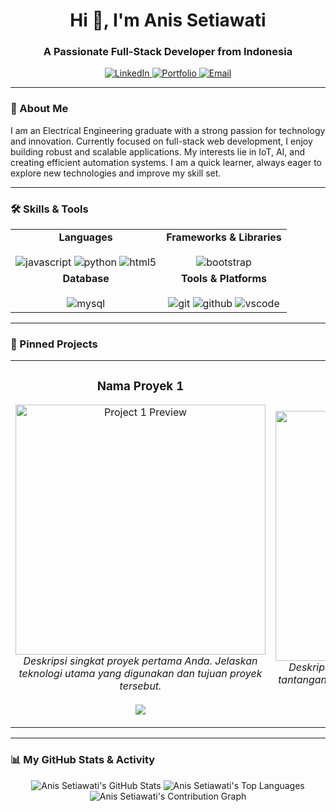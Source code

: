 <div align="center">
  <h1 align="center">Hi 👋, I'm Anis Setiawati</h1>
  <h3 align="center">A Passionate Full-Stack Developer from Indonesia</h3>
</div>

<div align="center">
  <a href="https://www.linkedin.com/in/anis-setiawati" target="_blank">
    <img src="https://img.shields.io/badge/LinkedIn-0077B5?style=for-the-badge&logo=linkedin&logoColor=white" alt="LinkedIn">
  </a>
  <a href="file:///D:/Project%20LIDM/Gp/CIPPUNG/CIPPUNG.html" target="_blank">
    <img src="https://img.shields.io/badge/Portfolio-255E63?style=for-the-badge&logo=google-chrome&logoColor=white" alt="Portfolio">
  </a>
  <a href="mailto:[anissetiawati2612@gmail.com]" target="_blank">
    <img src="https://img.shields.io/badge/Email-D14836?style=for-the-badge&logo=gmail&logoColor=white" alt="Email">
  </a>
</div>

---

### 📝 About Me

<p align="left">
  I am an Electrical Engineering graduate with a strong passion for technology and innovation. Currently focused on full-stack web development, I enjoy building robust and scalable applications. My interests lie in IoT, AI, and creating efficient automation systems. I am a quick learner, always eager to explore new technologies and improve my skill set.
</p>

---

### 🛠️ Skills & Tools

<table>
  <tr>
    <td align="center" valign="top">
      <strong>Languages</strong><br><br>
      <img src="https://img.shields.io/badge/JavaScript-F7DF1E?style=for-the-badge&logo=javascript&logoColor=black" alt="javascript"/>
      <img src="https://img.shields.io/badge/Python-3776AB?style=for-the-badge&logo=python&logoColor=white" alt="python"/>
      <img src="https://img.shields.io/badge/HTML5-E34F26?style=for-the-badge&logo=html5&logoColor=white" alt="html5"/>
    </td>
    <td align="center" valign="top">
      <strong>Frameworks & Libraries</strong><br><br>
      <img src="https://img.shields.io/badge/Bootstrap-563D7C?style=for-the-badge&logo=bootstrap&logoColor=white" alt="bootstrap"/>
    </td>
  </tr>
  <tr>
    <td align="center" valign="top">
      <strong>Database</strong><br><br>
      <img src="https://img.shields.io/badge/MySQL-4479A1?style=for-the-badge&logo=mysql&logoColor=white" alt="mysql"/>
    </td>
    <td align="center" valign="top">
      <strong>Tools & Platforms</strong><br><br>
      <img src="https://img.shields.io/badge/Git-F05032?style=for-the-badge&logo=git&logoColor=white" alt="git"/>
      <img src="https://img.shields.io/badge/GitHub-181717?style=for-the-badge&logo=github&logoColor=white" alt="github"/>
      <img src="https://img.shields.io/badge/Visual_Studio_Code-007ACC?style=for-the-badge&logo=visual-studio-code&logoColor=white" alt="vscode"/>
    </td>
  </tr>
</table>

---

### 📌 Pinned Projects

<table>
  <tr>
    <td width="50%">
      <h3 align="center">Nama Proyek 1</h3>
      <p align="center">
        <a href="[file:///D:/Project%20LIDM/Gp/CIPPUNG/CIPPUNG.html]" target="_blank">
          <img width="400" src="[LINK-GAMBAR-PREVIEW-PROYEK-1]" alt="Project 1 Preview">
        </a>
        <br>
        <em>Deskripsi singkat proyek pertama Anda. Jelaskan teknologi utama yang digunakan dan tujuan proyek tersebut.</em>
        <br><br>
        <a href="[LINK-KE-REPOSITORY-PROYEK-1]" target="_blank">
          <img src="https://img.shields.io/badge/Lihat_Kode-181717?style=for-the-badge&logo=github&logoColor=white">
        </a>
      </p>
    </td>
    <td width="50%">
      <h3 align="center">Nama Proyek 2</h3>
      <p align="center">
        <a href="[LINK-KE-DEMO-PROYEK-2]" target="_blank">
          <img width="400" src="[LINK-GAMBAR-PREVIEW-PROYEK-2]" alt="Project 2 Preview">
        </a>
        <br>
        <em>Deskripsi singkat proyek kedua Anda. Jelaskan tantangan teknis atau fitur unggulan dari proyek ini.</em>
        <br><br>
        <a href="[LINK-KE-REPOSITORY-PROYEK-2]" target="_blank">
          <img src="https://img.shields.io/badge/Lihat_Kode-181717?style=for-the-badge&logo=github&logoColor=white">
        </a>
      </p>
    </td>
  </tr>
</table>

---

### 📊 My GitHub Stats & Activity

<p align="center">
  <img src="https://github-readme-stats.vercel.app/api?username=ANISSETIAWATI&show_icons=true&theme=dracula&include_all_commits=true&count_private=true" alt="Anis Setiawati's GitHub Stats" />
  <img src="https://github-readme-stats.vercel.app/api/top-langs/?username=ANISSETIAWATI&layout=compact&theme=dracula" alt="Anis Setiawati's Top Languages" />
  <br>
  <img src="https://github-readme-activity-graph.vercel.app/graph?username=ANISSETIAWATI&theme=dracula" alt="Anis Setiawati's Contribution Graph" />
</p>
